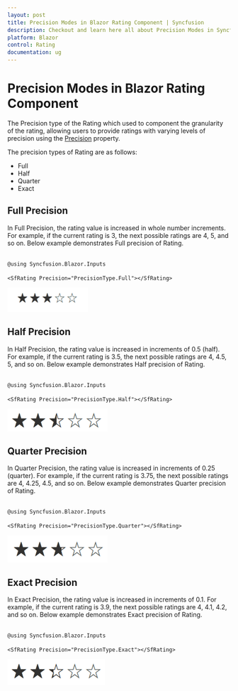 ```yaml
---
layout: post
title: Precision Modes in Blazor Rating Component | Syncfusion
description: Checkout and learn here all about Precision Modes in Syncfusion Blazor Rating component and much more.
platform: Blazor
control: Rating
documentation: ug
---
```


# Precision Modes in Blazor Rating Component

The Precision type of the Rating which used to component the granularity of the rating, allowing users to provide ratings with varying levels of precision using the [Precision](https://help.syncfusion.com/cr/blazor/Syncfusion.Blazor.Inputs.SfRating.html#Syncfusion_Blazor_Inputs_SfRating_Precision) property.

The precision types of Rating are as follows:

* Full
* Half
* Quarter
* Exact

## Full Precision
In Full Precision, the rating value is increased in whole number increments. For example, if the current rating is 3, the next possible ratings are 4, 5, and so on. Below example demonstrates Full precision of Rating.

```cshtml

@using Syncfusion.Blazor.Inputs

<SfRating Precision="PrecisionType.Full"></SfRating>

```

![Blazor Rating Component with Full Precision](./images/blazor-rating-full-precision.png)

## Half Precision

In Half Precision, the rating value is increased in increments of 0.5 (half). For example, if the current rating is 3.5, the next possible ratings are 4, 4.5, 5, and so on. Below example demonstrates Half precision of Rating.

```cshtml

@using Syncfusion.Blazor.Inputs

<SfRating Precision="PrecisionType.Half"></SfRating>

```

![Blazor Rating Component with Half Precision](./images/blazor-rating-half-precision.png)

## Quarter Precision

In Quarter Precision, the rating value is increased in increments of 0.25 (quarter). For example, if the current rating is 3.75, the next possible ratings are 4, 4.25, 4.5, and so on. Below example demonstrates Quarter precision of Rating.

```cshtml

@using Syncfusion.Blazor.Inputs

<SfRating Precision="PrecisionType.Quarter"></SfRating>

```

![Blazor Rating Component with Quarter Precision](./images/blazor-rating-quarter-precision.png)

## Exact Precision

In Exact Precision, the rating value is increased in increments of 0.1. For example, if the current rating is 3.9, the next possible ratings are 4, 4.1, 4.2, and so on. Below example demonstrates Exact precision of Rating.

```cshtml

@using Syncfusion.Blazor.Inputs

<SfRating Precision="PrecisionType.Exact"></SfRating>

```

![Blazor Rating Component with Exact Precision](./images/blazor-rating-exact-precision.png)